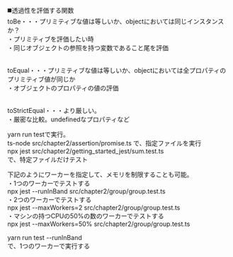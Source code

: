 ◼️透過性を評価する関数<br>
toBe・・・プリミティブな値は等しいか、objectにおいては同じインスタンスか？<br>
・プリミティブを評価したい時<br>
・同じオブジェクトの参照を持つ変数であること尾を評価<br><br>

toEqual・・・プリミティブな値は等しいか、objectにおいては全プロパティのプリミティブ値が同じか<br>
・オブジェクトのプロパティの値の評価<br><br>

toStrictEqual・・・より厳しい。<br>
・厳密な比較。undefinedなプロパティなど<br>


yarn run testで実行。<br>
ts-node src/chapter2/assertion/promise.ts で、指定ファイルを実行<br>
npx jest src/chapter2/getting_started_jest/sum.test.ts<br>
で、特定ファイルだけテスト

下記のようにワーカーを指定して、メモリを制限することも可能。<br>
・1つのワーカーでテストする<br>
npx jest --runInBand src/chapter2/group/group.test.ts<br>
・2つのワーカーでテストする<br>
npx jest --maxWorkers=2 src/chapter2/group/group.test.ts<br>
・マシンの持つCPUの50%の数のワーカーでテストする<br>
npx jest --maxWorkers=50% src/chapter2/group/group.test.ts<br>


yarn run test --runInBand<br>
で、1つのワーカーで実行する
